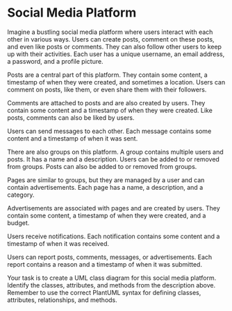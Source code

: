 # Social Media Platform

Imagine a bustling social media platform where users interact with each other in various ways. Users can create posts, comment on these posts, and even like posts or comments. They can also follow other users to keep up with their activities. Each user has a unique username, an email address, a password, and a profile picture.

Posts are a central part of this platform. They contain some content, a timestamp of when they were created, and sometimes a location. Users can comment on posts, like them, or even share them with their followers.

Comments are attached to posts and are also created by users. They contain some content and a timestamp of when they were created. Like posts, comments can also be liked by users.

Users can send messages to each other. Each message contains some content and a timestamp of when it was sent.

There are also groups on this platform. A group contains multiple users and posts. It has a name and a description. Users can be added to or removed from groups. Posts can also be added to or removed from groups.

Pages are similar to groups, but they are managed by a user and can contain advertisements. Each page has a name, a description, and a category.

Advertisements are associated with pages and are created by users. They contain some content, a timestamp of when they were created, and a budget.

Users receive notifications. Each notification contains some content and a timestamp of when it was received.

Users can report posts, comments, messages, or advertisements. Each report contains a reason and a timestamp of when it was submitted.

Your task is to create a UML class diagram for this social media platform. Identify the classes, attributes, and methods from the description above. Remember to use the correct PlantUML syntax for defining classes, attributes, relationships, and methods.